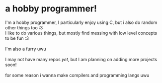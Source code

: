 # a hobby programmer!
I'm a hobby programmer, I particularly enjoy using C, but i also do random other things too :3 <br>
I like to do various things, but mostly find messing with low level concepts to be fun :3 <br>
<br>
I'm also a furry uwu<br>
<br>
I may not have many repos *yet*, but I am planning on adding more projects soon!<br>
<br>
for some reason i wanna make compilers and programming langs uwu<br>
